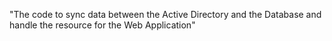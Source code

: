 "The code to sync data between the Active Directory and the Database and handle the resource for the Web Application" 
